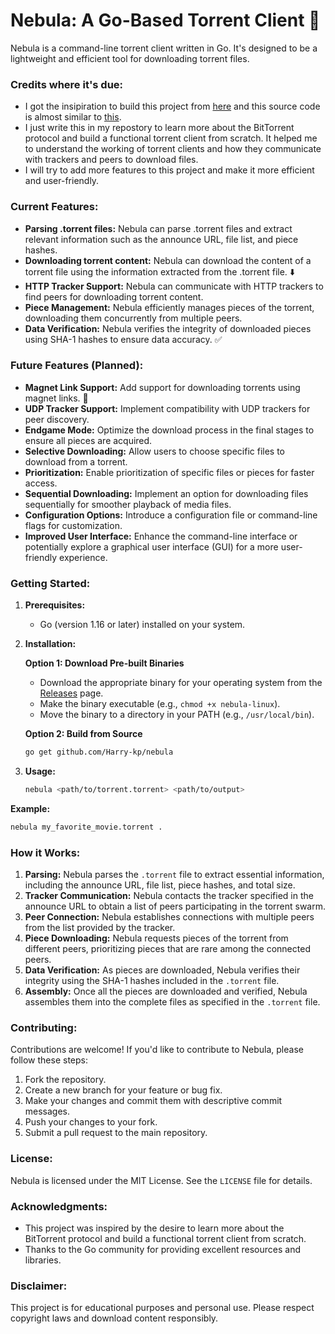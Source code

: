 # Nebula: A Go-Based Torrent Client 🚀

Nebula is a command-line torrent client written in Go. It's designed to be a lightweight and efficient tool for downloading torrent files.

### Credits where it's due:

- I got the insipiration to build this project from [here](https://blog.jse.li/posts/torrent/) and this source code is almost similar to [this](https://github.com/veggiedefender/torrent-client).
- I just write this in my repostory to learn more about the BitTorrent protocol and build a functional torrent client from scratch. It helped me to understand the working of torrent clients and how they communicate with trackers and peers to download files.
- I will try to add more features to this project and make it more efficient and user-friendly.

### Current Features:

- **Parsing .torrent files:** Nebula can parse .torrent files and extract relevant information such as the announce URL, file list, and piece hashes.
- **Downloading torrent content:** Nebula can download the content of a torrent file using the information extracted from the .torrent file. ⬇️
- **HTTP Tracker Support:** Nebula can communicate with HTTP trackers to find peers for downloading torrent content.
- **Piece Management:** Nebula efficiently manages pieces of the torrent, downloading them concurrently from multiple peers.
- **Data Verification:** Nebula verifies the integrity of downloaded pieces using SHA-1 hashes to ensure data accuracy. ✅

### Future Features (Planned):

- **Magnet Link Support:** Add support for downloading torrents using magnet links. 🧲
- **UDP Tracker Support:** Implement compatibility with UDP trackers for peer discovery.
- **Endgame Mode:** Optimize the download process in the final stages to ensure all pieces are acquired.
- **Selective Downloading:** Allow users to choose specific files to download from a torrent.
- **Prioritization:** Enable prioritization of specific files or pieces for faster access.
- **Sequential Downloading:** Implement an option for downloading files sequentially for smoother playback of media files.
- **Configuration Options:** Introduce a configuration file or command-line flags for customization.
- **Improved User Interface:** Enhance the command-line interface or potentially explore a graphical user interface (GUI) for a more user-friendly experience.

### Getting Started:

1. **Prerequisites:**

   - Go (version 1.16 or later) installed on your system.

2. **Installation:**

   **Option 1: Download Pre-built Binaries**

   - Download the appropriate binary for your operating system from the [Releases](https://github.com/Harry-kp/nebula/releases) page.
   - Make the binary executable (e.g., `chmod +x nebula-linux`).
   - Move the binary to a directory in your PATH (e.g., `/usr/local/bin`).

   **Option 2: Build from Source**

   ```bash
   go get github.com/Harry-kp/nebula
   ```

3. **Usage:**

   ```bash
   nebula <path/to/torrent.torrent> <path/to/output>
   ```

**Example:**

```bash
nebula my_favorite_movie.torrent .
```

### How it Works:

1. **Parsing:** Nebula parses the `.torrent` file to extract essential information, including the announce URL, file list, piece hashes, and total size.
2. **Tracker Communication:** Nebula contacts the tracker specified in the announce URL to obtain a list of peers participating in the torrent swarm.
3. **Peer Connection:** Nebula establishes connections with multiple peers from the list provided by the tracker.
4. **Piece Downloading:** Nebula requests pieces of the torrent from different peers, prioritizing pieces that are rare among the connected peers.
5. **Data Verification:** As pieces are downloaded, Nebula verifies their integrity using the SHA-1 hashes included in the `.torrent` file.
6. **Assembly:** Once all the pieces are downloaded and verified, Nebula assembles them into the complete files as specified in the `.torrent` file.

### Contributing:

Contributions are welcome! If you'd like to contribute to Nebula, please follow these steps:

1. Fork the repository.
2. Create a new branch for your feature or bug fix.
3. Make your changes and commit them with descriptive commit messages.
4. Push your changes to your fork.
5. Submit a pull request to the main repository.

### License:

Nebula is licensed under the MIT License. See the `LICENSE` file for details.

### Acknowledgments:

- This project was inspired by the desire to learn more about the BitTorrent protocol and build a functional torrent client from scratch.
- Thanks to the Go community for providing excellent resources and libraries.

### Disclaimer:

This project is for educational purposes and personal use. Please respect copyright laws and download content responsibly.
